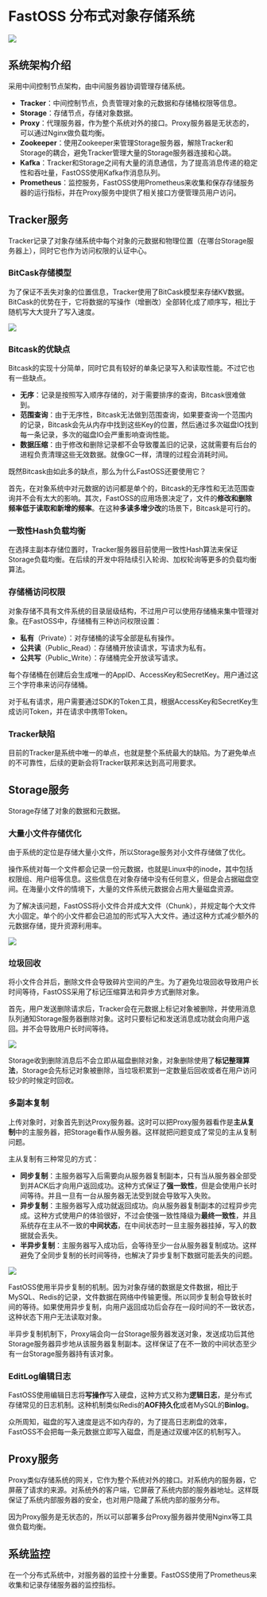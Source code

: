 # FastOSS 分布式对象存储系统

![](https://images-1257369645.cos.ap-chengdu.myqcloud.com/FastOSS/FastOSS%E6%9E%B6%E6%9E%84.png)



## 系统架构介绍

采用中间控制节点架构，由中间服务器协调管理存储系统。

- **Tracker**：中间控制节点，负责管理对象的元数据和存储桶权限等信息。
- **Storage**：存储节点，存储对象数据。
- **Proxy**：代理服务器，作为整个系统对外的接口。Proxy服务器是无状态的，可以通过Nginx做负载均衡。
- **Zookeeper**：使用Zookeeper来管理Storage服务器，解除Tracker和Storage的耦合，避免Tracker管理大量的Storage服务器连接和心跳。
- **Kafka**：Tracker和Storage之间有大量的消息通信，为了提高消息传递的稳定性和吞吐量，FastOSS使用Kafka作消息队列。
- **Prometheus**：监控服务，FastOSS使用Prometheus来收集和保存存储服务器的运行指标，并在Proxy服务中提供了相关接口方便管理员用户访问。

## Tracker服务

Tracker记录了对象存储系统中每个对象的元数据和物理位置（在哪台Storage服务器上），同时它也作为访问权限的认证中心。

### BitCask存储模型

为了保证不丢失对象的位置信息，Tracker使用了BitCask模型来存储KV数据。BitCask的优势在于，它将数据的写操作（增删改）全部转化成了顺序写，相比于随机写大大提升了写入速度。

![](https://images-1257369645.cos.ap-chengdu.myqcloud.com/FastOSS/bitCask%E5%AD%98%E5%82%A8%E6%A8%A1%E5%9E%8B.png)

### Bitcask的优缺点

Bitcask的实现十分简单，同时它具有较好的单条记录写入和读取性能。不过它也有一些缺点。

- **无序**：记录是按照写入顺序存储的，对于需要排序的查询，Bitcask很难做到。
- **范围查询**：由于无序性，Bitcask无法做到范围查询，如果要查询一个范围内的记录，Bitcask会先从内存中找到这些Key的位置，然后通过多次磁盘IO找到每一条记录，多次的磁盘IO会严重影响查询性能。
- **数据压缩**：由于修改和删除记录都不会导致覆盖旧的记录，这就需要有后台的进程负责清理这些无效数据。就像GC一样，清理的过程会消耗时间。

既然Bitcask由如此多的缺点，那么为什么FastOSS还要使用它？

首先，在对象系统中对元数据的访问都是单个的，Bitcask的无序性和无法范围查询并不会有太大的影响。其次，FastOSS的应用场景决定了，文件的**修改和删除频率低于读取和新增的频率**。在这种**多读多增少改**的场景下，Bitcask是可行的。

### 一致性Hash负载均衡

在选择主副本存储位置时，Tracker服务器目前使用一致性Hash算法来保证Storage负载均衡。在后续的开发中将陆续引入轮询、加权轮询等更多的负载均衡算法。

### 存储桶访问权限

对象存储不具有文件系统的目录层级结构，不过用户可以使用存储桶来集中管理对象。在FastOSS中，存储桶有三种访问权限设置：

- **私有**（Private）：对存储桶的读写全部是私有操作。
- **公共读**（Public_Read）：存储桶开放读请求，写请求为私有。
- **公共写**（Public_Write）：存储桶完全开放读写请求。

每个存储桶在创建后会生成唯一的AppID、AccessKey和SecretKey。用户通过这三个字符串来访问存储桶。

对于私有请求，用户需要通过SDK的Token工具，根据AccessKey和SecretKey生成访问Token，并在请求中携带Token。

### Tracker缺陷

目前的Tracker是系统中唯一的单点，也就是整个系统最大的缺陷。为了避免单点的不可靠性，后续的更新会将Tracker联邦来达到高可用要求。

## Storage服务

Storage存储了对象的数据和元数据。

### 大量小文件存储优化

由于系统的定位是存储大量小文件，所以Storage服务对小文件存储做了优化。

操作系统对每一个文件都会记录一份元数据，也就是Linux中的inode，其中包括权限组、用户组等信息。这些信息在对象存储中没有任何意义，但是会占据磁盘空间。在海量小文件的情境下，大量的文件系统元数据会占用大量磁盘资源。

为了解决该问题，FastOSS将小文件合并成大文件（Chunk），并规定每个大文件大小固定。单个的小文件都会已追加的形式写入大文件。通过这种方式减少额外的元数据存储，提升资源利用率。

![](https://images-1257369645.cos.ap-chengdu.myqcloud.com/FastOSS/chunk.png)

### 垃圾回收

将小文件合并后，删除文件会导致碎片空间的产生。为了避免垃圾回收导致用户长时间等待，FastOSS采用了标记压缩算法和异步方式删除对象。

首先，用户发送删除请求后，Tracker会在元数据上标记对象被删除，并使用消息队列通知Storage服务器删除对象。这时只要标记和发送消息成功就会向用户返回。并不会导致用户长时间等待。

![](https://images-1257369645.cos.ap-chengdu.myqcloud.com/FastOSS/%E5%9E%83%E5%9C%BE%E5%9B%9E%E6%94%B6.png)

Storage收到删除消息后不会立即从磁盘删除对象，对象删除使用了**标记整理算法**，Storage会先标记对象被删除，当垃圾积累到一定数量后回收或者在用户访问较少的时候定时回收。

### 多副本复制

上传对象时，对象首先到达Proxy服务器。这时可以把Proxy服务器看作是**主从复制**中的主服务器，把Storage看作从服务器。这样就把问题变成了常见的主从复制问题。

主从复制有三种常见的方式：

- **同步复制**：主服务器写入后需要向从服务器复制副本，只有当从服务器全部受到并ACK后才向用户返回成功。这种方式保证了**强一致性**，但是会使用户长时间等待。并且一旦有一台从服务器无法受到就会导致写入失败。
- **异步复制**：主服务器写入成功就返回成功。向从服务器复制副本的过程异步完成。这种方式使用户的体验很好，不过会使强一致性降级为**最终一致性**，并且系统存在主从不一致的**中间状态**，在中间状态时一旦主服务器挂掉，写入的数据就会丢失。
- **半异步复制**：主服务器写入成功后，会等待至少一台从服务器复制成功。这样避免了全同步复制的长时间等待，也解决了异步复制下数据可能丢失的问题。

![](https://images-1257369645.cos.ap-chengdu.myqcloud.com/FastOSS/fig5-2.png)

FastOSS使用半异步复制的机制。因为对象存储的数据是文件数据，相比于MySQL、Redis的记录，文件数据在网络中传输更慢。所以同步复制会导致长时间的等待。如果使用异步复制，向用户返回成功后会存在一段时间的不一致状态，这种状态下用户无法读取对象。

半异步复制机制下，Proxy端会向一台Storage服务器发送对象，发送成功后其他Storage服务器异步地从该服务器复制副本。这样保证了在不一致的中间状态至少有一台Storage服务器持有该对象。

### EditLog编辑日志

FastOSS使用编辑日志将**写操作**写入硬盘，这种方式又称为**逻辑日志**，是分布式存储常见的日志机制。这种机制类似Redis的**AOF持久化**或者MySQL的**Binlog**。

众所周知，磁盘的写入速度是远不如内存的，为了提高日志刷盘的效率，FastOSS不会把每一条元数据立即写入磁盘，而是通过双缓冲区的机制写入。

## Proxy服务

Proxy类似存储系统的网关，它作为整个系统对外的接口。对系统内的服务器，它屏蔽了请求的来源。对系统外的客户端，它屏蔽了系统内部的服务器地址。这样既保证了系统内部服务器的安全，也对用户隐藏了系统内部的服务分布。

因为Proxy服务是无状态的，所以可以部署多台Proxy服务器并使用Nginx等工具做负载均衡。

## 系统监控

在一个分布式系统中，对服务器的监控十分重要。FastOSS使用了Prometheus来收集和记录存储服务器的监控指标。

